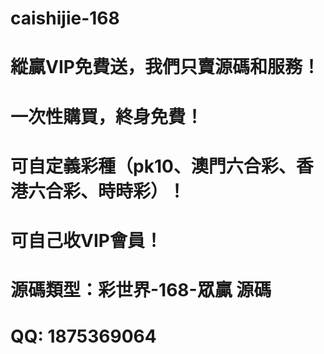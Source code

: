 # caishijie-168
# 縱贏VIP免費送，我們只賣源碼和服務！

# 一次性購買，終身免費！

# 可自定義彩種（pk10、澳門六合彩、香港六合彩、時時彩）！

# 可自己收VIP會員！

# 源碼類型：彩世界-168-眾贏 源碼

# QQ: 1875369064

